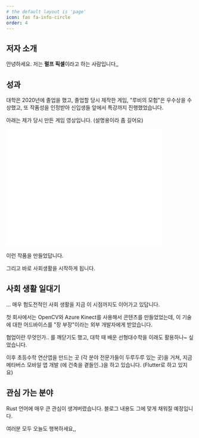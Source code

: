 ```yaml
---
# the default layout is 'page'
icon: fas fa-info-circle
order: 4
---
```


## **저자 소개**

안녕하세요. 저는 **펄프 픽셀**이라고 하는 사람입니다,,

## **성과**

대학은 2020년에 졸업을 했고, 졸업할 당시 제작한 게임, "루비의 모험"은 우수상을 수상했고, 또 작품성을 인정받아 신입생들 앞에서 특강까지 진행했었습니다. 

아래는 제가 당시 만든 게임 영상입니다. (설명용이라 좀 길어요)

<iframe width="420" height="315" src="//www.youtube.com/embed/UvK9WCjA23g" frameborder="0" allowfullscreen="allowfullscreen">&nbsp;</iframe>

이런 작품을 만들었답니다.

그리고 바로 사회생활을 시작하게 됩니다.

## **사회 생활 일대기** 

... 매우 험도전적인 사회 생활을 지금 이 시점까지도 이어가고 있답니다.

첫 회사에서는 OpenCV와 Azure Kinect를 사용해서 콘텐츠를 만들었었는데, 이 기술에 대한 어드바이스를 "장 부장"이라는 외부 개발자에게 받았습니다.

협업이란 무엇인가.. 를 깨닫기도 했고, 대학 때 배운 선형대수학을 이래도 활용하나~ 싶었습니다.

이후 초등수학 연산앱을 만드는 곳 (각 분야 전문가들이 두루두루 있는 곳)을 거쳐, 지금 메타버스 모바일 앱 개발 (에 건축을 곁들인..)을 하고 있습니다. (Flutter로 하고 있지요)

## **관심 가는 분야**

Rust 언어에 매우 큰 관심이 생겨버렸습니다. 블로그 내용도 그에 맞게 채워질 예정입니다.

여러분 모두 오늘도 행복하세요,,
